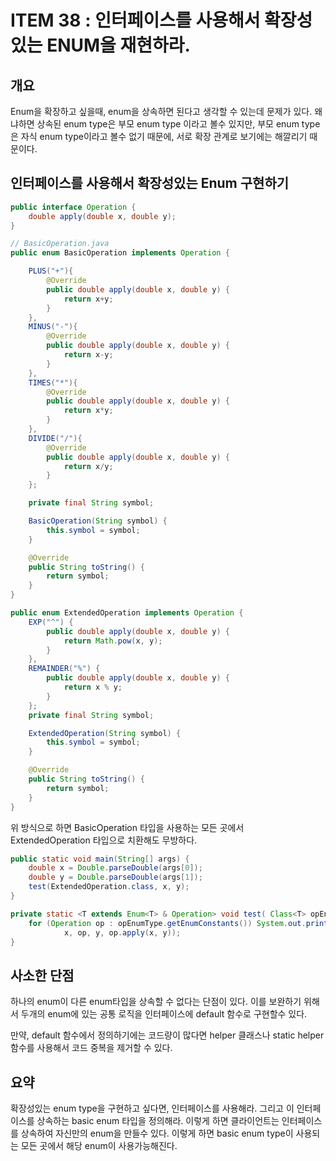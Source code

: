 # ITEM 38 : 인터페이스를 사용해서 확장성있는 ENUM을 재현하라.

## 개요

Enum을 확장하고 싶을때, enum을 상속하면 된다고 생각할 수 있는데 문제가 있다. 왜냐하면 상속된 enum type은 부모 enum type 이라고 볼수 있지만, 부모 enum type은 자식 enum type이라고 볼수 없기 때문에, 서로 확장 관계로 보기에는 해깔리기 때문이다.

## 인터페이스를 사용해서 확장성있는 Enum 구현하기

``` java
public interface Operation {
    double apply(double x, double y);
}
```

``` JAVA
// BasicOperation.java
public enum BasicOperation implements Operation {

    PLUS("+"){
        @Override
        public double apply(double x, double y) {
            return x+y;
        }
    },
    MINUS("-"){
        @Override
        public double apply(double x, double y) {
            return x-y;
        }
    },
    TIMES("*"){
        @Override
        public double apply(double x, double y) {
            return x*y;
        }
    },
    DIVIDE("/"){
        @Override
        public double apply(double x, double y) {
            return x/y;
        }
    };

    private final String symbol;

    BasicOperation(String symbol) {
        this.symbol = symbol;
    }

    @Override
    public String toString() {
        return symbol;
    }
}

```

``` java
public enum ExtendedOperation implements Operation {
    EXP("^") {
        public double apply(double x, double y) {
            return Math.pow(x, y);
        }
    },
    REMAINDER("%") {
        public double apply(double x, double y) {
            return x % y;
        }
    };
    private final String symbol;

    ExtendedOperation(String symbol) {
        this.symbol = symbol;
    }

    @Override
    public String toString() {
        return symbol;
    }
}
```

위 방식으로 하면 BasicOperation 타입을 사용하는 모든 곳에서 ExtendedOperation 타입으로 치환해도 무방하다. 

``` java
public static void main(String[] args) {
    double x = Double.parseDouble(args[0]);
    double y = Double.parseDouble(args[1]);
    test(ExtendedOperation.class, x, y);
}

private static <T extends Enum<T> & Operation> void test( Class<T> opEnumType, double x, double y) {
    for (Operation op : opEnumType.getEnumConstants()) System.out.printf("%f %s %f = %f%n",
            x, op, y, op.apply(x, y));
}
```

## 사소한 단점

하나의 enum이 다른 enum타입을 상속할 수 없다는 단점이 있다. 이를 보완하기 위해서 두개의 enum에 있는 공통 로직을 인터페이스에 default 함수로 구현할수 있다.

만약, default 함수에서 정의하기에는 코드량이 많다면 helper 클래스나 static helper 함수를 사용해서 코드 중복을 제거할 수 있다.

## 요약

확장성있는 enum type을 구현하고 싶다면, 인터페이스를 사용해라. 그리고 이 인터페이스를 상속하는 basic enum 타입을 정의해라. 이렇게 하면 클라이언트는 인터페이스를 상속하여 자신만의 enum을 만들수 있다. 이렇게 하면 basic enum type이 사용되는 모든 곳에서 해당 enum이 사용가능해진다.

